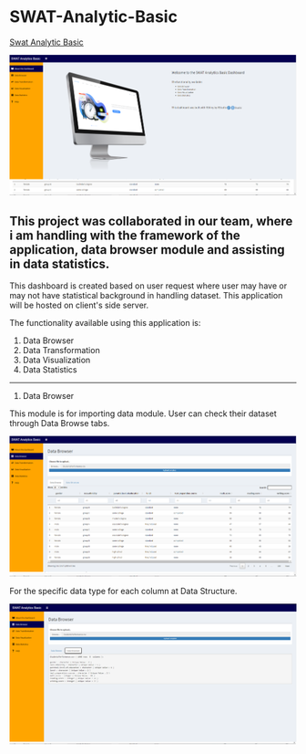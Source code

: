 # SWAT-Analytic-Basic

[Swat Analytic Basic](https://mackykavinsky.shinyapps.io/swat-analytic-basic/)

![interface](basic.png)

This project was collaborated in our team, where i am handling with the framework of the application, data browser module and assisting in data statistics. 
---

This dashboard is created based on user request where user may have or may not have statistical background in handling dataset. This application will be hosted on client's side server.

The functionality available using this application is:

1. Data Browser
2. Data Transformation
3. Data Visualization
4. Data Statistics

---

1. Data Browser

This module is for importing data module. User can check their dataset through Data Browse tabs.

![data-browse1](databrowse1.png)

For the specific data type for each column at Data Structure.

![data-browse2](databrowse2.png)



